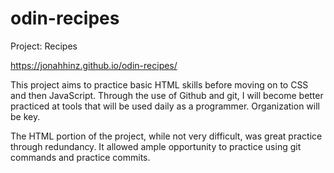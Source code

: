 # odin-recipes
Project: Recipes

https://jonahhinz.github.io/odin-recipes/

This project aims to practice basic HTML skills before moving on to CSS and then JavaScript.  Through the use of Github and git, I will become better practiced at tools that will be used daily as a programmer.  Organization will be key.

The HTML portion of the project, while not very difficult, was great practice through redundancy.  It allowed ample opportunity to practice using git commands and practice commits.

